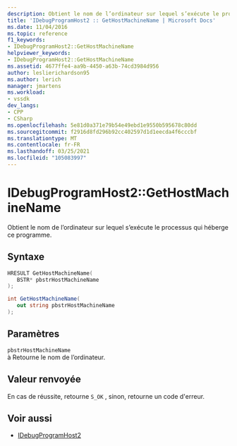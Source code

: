 ```yaml
---
description: Obtient le nom de l’ordinateur sur lequel s’exécute le processus qui héberge ce programme.
title: 'IDebugProgramHost2 :: GetHostMachineName | Microsoft Docs'
ms.date: 11/04/2016
ms.topic: reference
f1_keywords:
- IDebugProgramHost2::GetHostMachineName
helpviewer_keywords:
- IDebugProgramHost2::GetHostMachineName
ms.assetid: 4677ffe4-aa9b-4450-a63b-74cd3984d956
author: leslierichardson95
ms.author: lerich
manager: jmartens
ms.workload:
- vssdk
dev_langs:
- CPP
- CSharp
ms.openlocfilehash: 5e81d0a371e79b54e49ebd1e9550b595678c80dd
ms.sourcegitcommit: f2916d8fd296b92cc402597d1d1eecda4f6cccbf
ms.translationtype: MT
ms.contentlocale: fr-FR
ms.lasthandoff: 03/25/2021
ms.locfileid: "105083997"
---
```

# <a name="idebugprogramhost2gethostmachinename"></a>IDebugProgramHost2::GetHostMachineName
Obtient le nom de l’ordinateur sur lequel s’exécute le processus qui héberge ce programme.

## <a name="syntax"></a>Syntaxe

```cpp
HRESULT GetHostMachineName( 
   BSTR* pbstrHostMachineName
);
```

```csharp
int GetHostMachineName( 
   out string pbstrHostMachineName
);
```

## <a name="parameters"></a>Paramètres
`pbstrHostMachineName`\
à Retourne le nom de l’ordinateur.

## <a name="return-value"></a>Valeur renvoyée
 En cas de réussite, retourne `S_OK` , sinon, retourne un code d'erreur.

## <a name="see-also"></a>Voir aussi
- [IDebugProgramHost2](../../../extensibility/debugger/reference/idebugprogramhost2.md)
